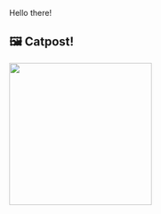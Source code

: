 Hello there!



## 🖼️ Catpost!

<sub>
    <img src="https://cdn2.thecatapi.com/images/MTcyMTQ4Ng.jpg" height="256">
</sub>

